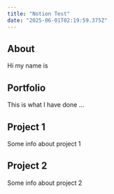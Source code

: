 ```yaml
---
title: "Notion Test"
date: "2025-06-01T02:19:59.375Z"
---
```



## About

Hi my name is


## Portfolio

This is what I have done …


## Project 1

Some info about project 1


## Project 2

Some info about project 2

